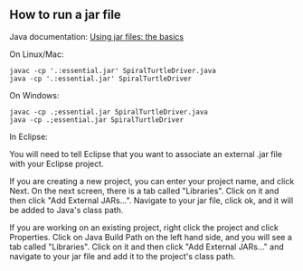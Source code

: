 ## How to run a jar file

Java documentation: [Using jar files: the basics](https://docs.oracle.com/javase/tutorial/deployment/jar/basicsindex.html)

On Linux/Mac:

```
javac -cp '.:essential.jar' SpiralTurtleDriver.java
java -cp '.:essential.jar' SpiralTurtleDriver
```

On Windows:

```
javac -cp .;essential.jar SpiralTurtleDriver.java
java -cp .;essential.jar SpiralTurtleDriver
```

In Eclipse:

You will need to tell Eclipse that you want to associate an external .jar file with your Eclipse project.

If you are creating a new project, you can enter your project name, and click Next. On the next screen, there is a tab called "Libraries". Click on it and then click "Add External JARs...". Navigate to your jar file, click ok, and it will be added to Java's class path.

If you are working on an existing project, right click the project and click Properties. Click on Java Build Path on the left hand side, and you will see a tab called "Libraries". Click on it and then click "Add External JARs..." and navigate to your jar file and add it to the project's class path.
